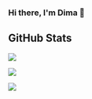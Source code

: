 ### Hi there, I'm Dima 👋

## GitHub Stats
![](https://github-readme-stats.vercel.app/api?username=4ban&theme=dark&hide_border=true&include_all_commits=true&count_private=false)<br/>
<!--![](https://github-readme-streak-stats.herokuapp.com/?user=4ban&theme=dark&hide_border=true)<br/>-->
![](https://github-readme-stats.vercel.app/api/top-langs/?username=4ban&theme=dark&hide_border=true&include_all_commits=true&count_private=false&layout=compact)

[![](https://visitcount.itsvg.in/api?id=4ban&icon=0&color=8)](https://visitcount.itsvg.in)

<!--## GitHub Trophies
![](https://github-profile-trophy.vercel.app/?username=4ban&theme=chalk&no-frame=true&no-bg=false&margin-w=4)-->
